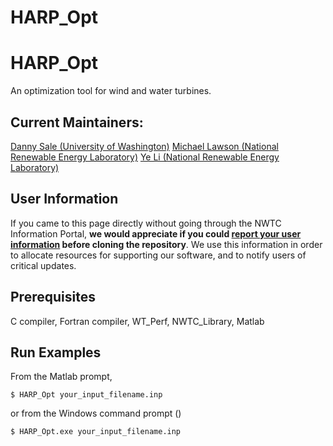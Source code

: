 HARP_Opt
========

# HARP_Opt

An optimization tool for wind and water turbines.

## Current Maintainers:
[Danny Sale (University of Washington)](mailto:dsale@uw.edu)
[Michael Lawson (National Renewable Energy Laboratory)](mailto:Michael.Lawson@nrel.gov)
[Ye Li (National Renewable Energy Laboratory)](mailto:Ye.Li@nrel.gov)

## User Information

If you came to this page directly without going through the NWTC Information Portal, **we would appreciate if you could [report your user information](http://wind.nrel.gov/designcodes/simulators/HARP_Opt/downloaders/HARP_Opt_github_redirect.html) before cloning the repository**.  We use this information in order to allocate resources for supporting our software, and to notify users of critical updates.

## Prerequisites

C compiler, Fortran compiler, WT_Perf, NWTC_Library, Matlab

## Run Examples

From the Matlab prompt, 

    $ HARP_Opt your_input_filename.inp

or from the Windows command prompt ()

	$ HARP_Opt.exe your_input_filename.inp

